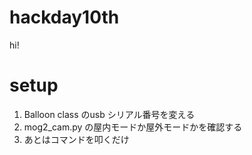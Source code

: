 # hackday10th
hi!

# setup
1. Balloon class のusb シリアル番号を変える
2. mog2_cam.py の屋内モードか屋外モードかを確認する
3. あとはコマンドを叩くだけ

